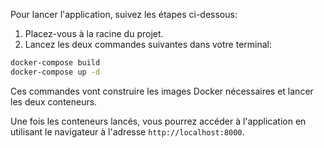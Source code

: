 Pour lancer l'application, suivez les étapes ci-dessous:

1. Placez-vous à la racine du projet.
2. Lancez les deux commandes suivantes dans votre terminal:

```bash
docker-compose build
docker-compose up -d
```

Ces commandes vont construire les images Docker nécessaires et lancer les deux conteneurs.

Une fois les conteneurs lancés, vous pourrez accéder à l'application en utilisant le navigateur à l'adresse `http://localhost:8000`.
